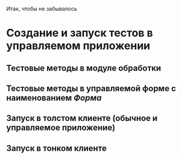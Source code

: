Итак, чтобы не забывалось

# Создание и запуск тестов в управляемом приложении
## Тестовые методы в модуле обработки
## Тестовые методы в управляемой форме с наименованием *Форма*
## Запуск в толстом клиенте (обычное и управляемое приложение)
## Запуск в тонком клиенте